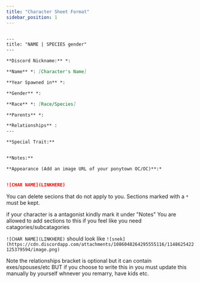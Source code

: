 ```yaml
---
title: "Character Sheet Format"
sidebar_position: 1
---
```


```md

---
title: "NAME | SPECIES gender"
---

**Discord Nickname:** *:

**Name** *: [Character's Name]

**Year Spawned in** *: 

**Gender** *: 

**Race** *: [Race/Species]

**Parents** *: 

**Relationships** :
---

**Special Trait:**


**Notes:** 

**Appearance (Add an image URL of your ponytown OC/OC)**:*


![CHAR NAME](LINKHERE)

```
You can delete secions that do not apply to you.
Sections marked with a `*` must be kept.

if your character is a antagonist kindly mark it under "Notes"
You are allowed to add sections to this if you feel like you need catagories/subcatagories


`![CHAR NAME](LINKHERE)` should look like `![snek](https://cdn.discordapp.com/attachments/1086048264295555116/1148625422125379594/image.png)`

Note the relationships bracket is optional but it can contain exes/spouses/etc BUT if you choose to write this in you must update this manually by yourself whnever you remarry, have kids etc.